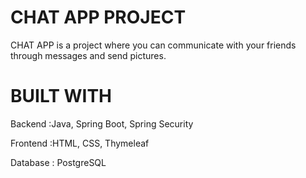 # CHAT APP PROJECT

CHAT APP is a project where you can communicate with your friends through messages and send pictures.

# BUILT WITH

Backend :Java, Spring Boot, Spring Security

Frontend :HTML, CSS, Thymeleaf

Database : PostgreSQL
